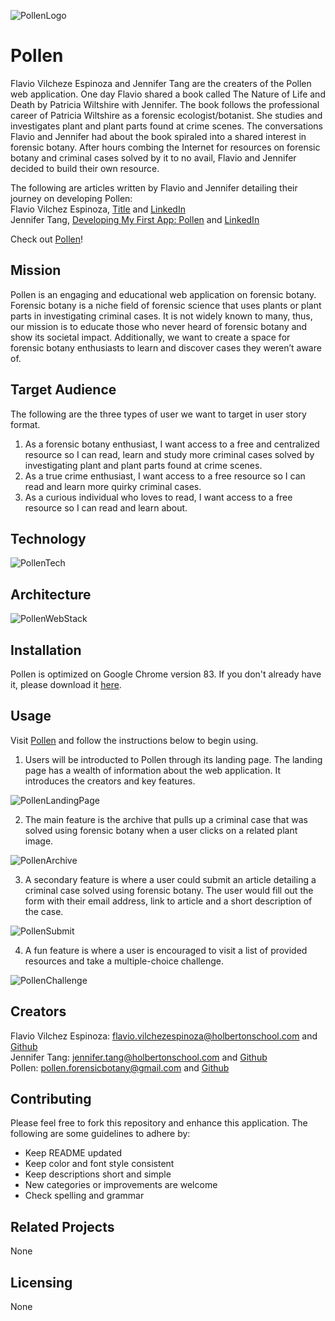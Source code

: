 ![PollenLogo](https://i.imgur.com/K4BblfA.png)

# Pollen
Flavio Vilcheze Espinoza and Jennifer Tang are the creaters of the Pollen web application.  One day Flavio shared a book called The Nature of Life and Death by Patricia Wiltshire with Jennifer.  The book follows the professional career of Patricia Wiltshire as a forensic ecologist/botanist.  She studies and investigates plant and plant parts found at crime scenes.  The conversations Flavio and Jennifer had about the book spiraled into a shared interest in forensic botany.  After hours combing the Internet for resources on forensic botany and criminal cases solved by it to no avail, Flavio and Jennifer decided to build their own resource.

The following are articles written by Flavio and Jennifer detailing their journey on developing Pollen:  
Flavio Vilchez Espinoza, [Title]() and [LinkedIn](https://www.linkedin.com/in/fvesp18)  
Jennifer Tang, [Developing My First App: Pollen]() and [LinkedIn](https://www.linkedin.com/in/jennifer-tang-nyc)    

Check out [Pollen](https://pollenators.herokuapp.com/)!  

## Mission
Pollen is an engaging and educational web application on forensic botany.  Forensic botany is a niche field of forensic science that uses plants or plant parts in investigating criminal cases.  It is not widely known to many, thus, our mission is to educate those who never heard of forensic botany and show its societal impact.  Additionally, we want to create a space for forensic botany enthusiasts to learn and discover cases they weren’t aware of.  

## Target Audience
The following are the three types of user we want to target in user story format.  
1. As a forensic botany enthusiast, I want access to a free and centralized resource so I can read, learn and study more criminal cases solved by investigating plant and plant parts found at crime scenes.  
2. As a true crime enthusiast, I want access to a free resource so I can read and learn more quirky criminal cases.  
3. As a curious individual who loves to read, I want access to a free resource so I can read and learn about.  

## Technology
![PollenTech](https://i.imgur.com/VNozQOY.png)

## Architecture
![PollenWebStack](https://i.imgur.com/pO3en6s.png)

## Installation
Pollen is optimized on Google Chrome version 83.  If you don't already have it, please download it [here](https://www.google.com/chrome/?brand=CHBD&gclid=EAIaIQobChMI7pryt_qR6gIVF8DICh1g2QBcEAAYASABEgLwxfD_BwE&gclsrc=aw.ds).    

## Usage
Visit [Pollen](https://pollenators.herokuapp.com/) and follow the instructions below to begin using.  

1. Users will be introducted to Pollen through its landing page.  The landing page has a wealth of information about the web application.  It introduces the creators and key features.  

![PollenLandingPage](https://i.imgur.com/x0k6H5A.png)

2. The main feature is the archive that pulls up a criminal case that was solved using forensic botany when a user clicks on a related plant image.  

![PollenArchive](https://i.imgur.com/gzmRTsP.gif)

3. A secondary feature is where a user could submit an article detailing a criminal case solved using forensic botany.  The user would fill out the form with their email address, link to article and a short description of the case.  

![PollenSubmit](https://i.imgur.com/svB5t7N.gif)

4. A fun feature is where a user is encouraged to visit a list of provided resources and take a multiple-choice challenge.  

![PollenChallenge](https://i.imgur.com/ul4B9de.gif)

## Creators
Flavio Vilchez Espinoza: [flavio.vilchezespinoza@holbertonschool.com](mailto:flavio.vilchezespinoza@holbertonschool.com) and [Github](https://github.com/fvesp18)  
Jennifer Tang: [jennifer.tang@holbertonschool.com](mailto:jennifer.tang@holbertonschool.com) and [Github](https://github.com/jenntang1)  
Pollen: [pollen.forensicbotany@gmail.com](mailto:pollen.forensicbotany@gmail.com) and [Github](https://github.com/pollenators/pollen)  

## Contributing
Please feel free to fork this repository and enhance this application.  The following are some guidelines to adhere by:

* Keep README updated  
* Keep color and font style consistent  
* Keep descriptions short and simple
* New categories or improvements are welcome    
* Check spelling and grammar  

## Related Projects
None

## Licensing
None